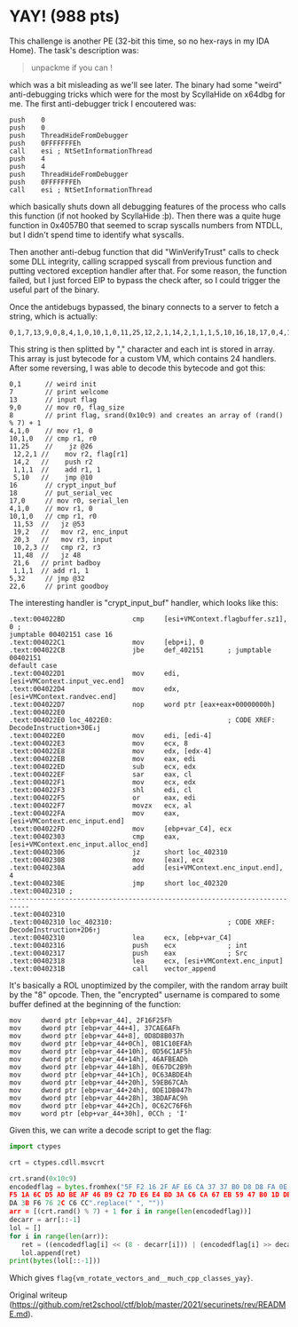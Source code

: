 # YAY! (988 pts)  
This challenge is another PE (32-bit this time, so no hex-rays in my IDA
Home). The task's description was:

> unpackme if you can !

which was a bit misleading as we'll see later. The binary had some "weird"
anti-debugging tricks which were for the most by ScyllaHide on x64dbg for me.
The first anti-debugger trick I encoutered was:  
```  
push    0  
push    0  
push    ThreadHideFromDebugger  
push    0FFFFFFFEh  
call    esi ; NtSetInformationThread  
push    4  
push    4  
push    ThreadHideFromDebugger  
push    0FFFFFFFEh  
call    esi ; NtSetInformationThread  
```  
which basically shuts down all debugging features of the process who calls
this function (if not hooked by ScyllaHide :þ). Then there was a quite huge
function in 0x4057B0 that seemed to scrap syscalls numbers from NTDLL, but I
didn't spend time to identify what syscalls.

Then another anti-debug function that did "WinVerifyTrust" calls to check some
DLL integrity, calling scrapped syscall from previous function and putting
vectored exception handler after that. For some reason, the function failed,
but I just forced EIP to bypass the check after, so I could trigger the useful
part of the binary.

Once the antidebugs bypassed, the binary connects to a server to fetch a
string, which is actually:  
```  
0,1,7,13,9,0,8,4,1,0,10,1,0,11,25,12,2,1,14,2,1,1,1,5,10,16,18,17,0,4,1,0,10,1,0,11,53,19,2,20,3,10,2,3,11,48,21,6,1,1,1,5,32,22,6  
```  
This string is then splitted by "," character and each int is stored in array.
This array is just bytecode for a custom VM, which contains 24 handlers. After
some reversing, I was able to decode this bytecode and got this:  
```  
0,1      // weird init  
7        // print welcome  
13       // input flag  
9,0      // mov r0, flag_size  
8        // print flag, srand(0x10c9) and creates an array of (rand() % 7) + 1  
4,1,0    // mov r1, 0  
10,1,0   // cmp r1, r0  
11,25    //    jz @26  
 12,2,1 //    mov r2, flag[r1]  
 14,2   //    push r2  
 1,1,1  //    add r1, 1  
 5,10   //    jmp @10  
16       // crypt_input_buf  
18       // put_serial_vec  
17,0     // mov r0, serial_len  
4,1,0    // mov r1, 0  
10,1,0   // cmp r1, r0  
 11,53  //   jz @53  
 19,2   //   mov r2, enc_input  
 20,3   //   mov r3, input  
 10,2,3 //   cmp r2, r3  
 11,48  //   jz 48  
 21,6   // print badboy  
 1,1,1  // add r1, 1  
5,32     // jmp @32  
22,6     // print goodboy  
```  
The interesting handler is "crypt_input_buf" handler, which looks like this:  
```  
.text:004022BD                 cmp     [esi+VMContext.flagbuffer.sz1], 0 ;
jumptable 00402151 case 16  
.text:004022C1                 mov     [ebp+i], 0  
.text:004022CB                 jbe     def_402151      ; jumptable 00402151
default case  
.text:004022D1                 mov     edi, [esi+VMContext.input_vec.end]  
.text:004022D4                 mov     edx, [esi+VMContext.randvec.end]  
.text:004022D7                 nop     word ptr [eax+eax+00000000h]  
.text:004022E0  
.text:004022E0 loc_4022E0:                             ; CODE XREF:
DecodeInstruction+30E↓j  
.text:004022E0                 mov     edi, [edi-4]  
.text:004022E3                 mov     ecx, 8  
.text:004022E8                 mov     edx, [edx-4]  
.text:004022EB                 mov     eax, edi  
.text:004022ED                 sub     ecx, edx  
.text:004022EF                 sar     eax, cl  
.text:004022F1                 mov     ecx, edx  
.text:004022F3                 shl     edi, cl  
.text:004022F5                 or      eax, edi  
.text:004022F7                 movzx   ecx, al  
.text:004022FA                 mov     eax, [esi+VMContext.enc_input.end]  
.text:004022FD                 mov     [ebp+var_C4], ecx  
.text:00402303                 cmp     eax,
[esi+VMContext.enc_input.alloc_end]  
.text:00402306                 jz      short loc_402310  
.text:00402308                 mov     [eax], ecx  
.text:0040230A                 add     [esi+VMContext.enc_input.end], 4  
.text:0040230E                 jmp     short loc_402320  
.text:00402310 ;
---------------------------------------------------------------------------  
.text:00402310  
.text:00402310 loc_402310:                             ; CODE XREF:
DecodeInstruction+2D6↑j  
.text:00402310                 lea     ecx, [ebp+var_C4]  
.text:00402316                 push    ecx             ; int  
.text:00402317                 push    eax             ; Src  
.text:00402318                 lea     ecx, [esi+VMContext.enc_input]  
.text:0040231B                 call    vector_append  
```

It's basically a ROL unoptimized by the compiler, with the random array built
by the "8" opcode. Then, the "encrypted" username is compared to some buffer
defined at the beginning of the function:  
```  
mov     dword ptr [ebp+var_44], 2F16F25Fh  
mov     dword ptr [ebp+var_44+4], 37CAE6AFh  
mov     dword ptr [ebp+var_44+8], 0D8D8B037h  
mov     dword ptr [ebp+var_44+0Ch], 0B1C10EFAh  
mov     dword ptr [ebp+var_44+10h], 0D56C1AF5h  
mov     dword ptr [ebp+var_44+14h], 46AFBEADh  
mov     dword ptr [ebp+var_44+18h], 0E67DC2B9h  
mov     dword ptr [ebp+var_44+1Ch], 0C63ABDE4h  
mov     dword ptr [ebp+var_44+20h], 59EB67CAh  
mov     dword ptr [ebp+var_44+24h], 0DE1DB047h  
mov     dword ptr [ebp+var_44+28h], 3BDAFAC9h  
mov     dword ptr [ebp+var_44+2Ch], 0C62C76F6h  
mov     word ptr [ebp+var_44+30h], 0CCh ; 'Ì'  
```

Given this, we can write a decode script to get the flag:  
```python  
import ctypes

crt = ctypes.cdll.msvcrt

crt.srand(0x10c9)  
encodedflag = bytes.fromhex("5F F2 16 2F AF E6 CA 37 37 B0 D8 D8 FA 0E C1 B1
F5 1A 6C D5 AD BE AF 46 B9 C2 7D E6 E4 BD 3A C6 CA 67 EB 59 47 B0 1D DE C9 FA
DA 3B F6 76 2C C6 CC".replace(" ", ""))  
arr = [(crt.rand() % 7) + 1 for i in range(len(encodedflag))]  
decarr = arr[::-1]  
lol = []  
for i in range(len(arr)):  
   ret = ((encodedflag[i] << (8 - decarr[i])) | (encodedflag[i] >> decarr[i])) & 0xff  
   lol.append(ret)  
print(bytes(lol[::-1]))  
```  
Which gives `flag{vm_rotate_vectors_and__much_cpp_classes_yay}`.

Original writeup
(https://github.com/ret2school/ctf/blob/master/2021/securinets/rev/README.md).